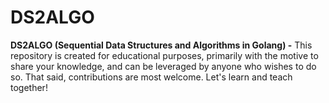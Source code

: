 # DS2ALGO
**DS2ALGO (Sequential Data Structures and Algorithms in Golang) -** This repository is created for educational purposes, primarily with the motive to share your knowledge, and can be leveraged by anyone who wishes to do so. That said, contributions are most welcome. Let's learn and teach together!
